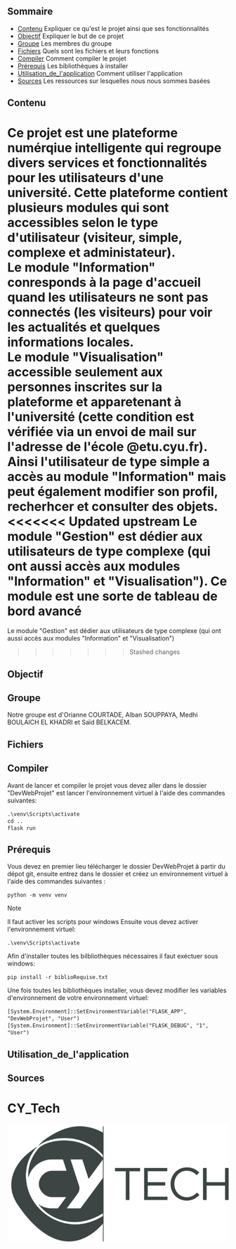 ## Sommaire
- [Contenu](#contenu) Expliquer ce qu'est le projet ainsi que ses fonctionnalités
- [Objectif](#objectif) Expliquer le but de ce projet
- [Groupe](#groupe) Les membres du groupe 
- [Fichiers](#fichiers) Quels sont les fichiers et leurs fonctions
- [Compiler](#compiler) Comment compiler le projet
- [Prérequis](#prérequis) Les bibliothèques à installer 
- [Utilisation_de_l'application](#utilisation_de_l'application) Comment utiliser l'application
- [Sources](#sources) Les ressources sur lesquelles nous nous sommes basées


## Contenu

Ce projet est une plateforme numérqiue intelligente qui regroupe divers services et fonctionnalités pour les utilisateurs d'une université. Cette plateforme contient plusieurs modules qui sont accessibles selon le type d'utilisateur (visiteur, simple, complexe et administateur).   
Le module "Information" conresponds à la page d'accueil quand les utilisateurs ne sont pas connectés (les visiteurs) pour voir les actualités et quelques informations locales.  
Le module "Visualisation" accessible seulement aux personnes inscrites sur la plateforme et apparetenant à l'université (cette condition est vérifiée via un envoi de mail sur l'adresse de l'école @etu.cyu.fr). Ainsi l'utilisateur de type simple a accès au module "Information" mais peut également modifier son profil, recherhcer et consulter des objets.   
<<<<<<< Updated upstream
Le module "Gestion" est dédier aux utilisateurs de type complexe (qui ont aussi accès aux modules "Information" et "Visualisation"). Ce module est une sorte de tableau de bord avancé
=======
Le module "Gestion" est dédier aux utilisateurs de type complexe (qui ont aussi accès aux modules "Information" et "Visualisation")
>>>>>>> Stashed changes

## Objectif

## Groupe

Notre groupe est d'Orianne COURTADE, Alban SOUPPAYA, Medhi BOULAICH EL KHADRI et Saïd BELKACEM.

## Fichiers

## Compiler
Avant de lancer et compiler le projet vous devez aller dans le dossier "DevWebProjet" est lancer l'environnement virtuel à l'aide des commandes suivantes:
```
.\venv\Scripts\activate
cd ..
flask run
```

## Prérequis

Vous devez en premier lieu télécharger le dossier DevWebProjet à partir du dépot git, ensuite entrez dans le dossier et créez un environnement virtuel à l'aide des commandes suivantes :
```
python -m venv venv
```
 >[!NOTE] 
 >Il faut activer les scripts pour windows
 Ensuite vous devez activer l'environnement virtuel:
```
.\venv\Scripts\activate 
```
Afin d'installer toutes les bilbliothèques nécessaires il faut exéctuer sous windows: 
```
pip install -r biblioRequise.txt
```
Une fois toutes les bibliothèques installer, vous devez modifier les variables d'environnement de votre environnement virtuel:
```
[System.Environment]::SetEnvironmentVariable("FLASK_APP", "DevWebProjet", "User")
[System.Environment]::SetEnvironmentVariable("FLASK_DEBUG", "1", "User")

```

## Utilisation_de_l'application

## Sources 

# CY_Tech
![CYTECH](CY_Tech_logo.jpg)
